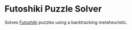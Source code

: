 # Futoshiki Puzzle Solver

Solves [Futoshiki](https://en.wikipedia.org/wiki/Futoshiki) puzzles using a backtracking metaheuristic.
